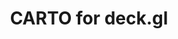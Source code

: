 ---
title: CARTO for deck.gl
description: "Build applications using CARTO & deck.gl advanced framework for data visualization"
icon: "/img/icons/carto-deck.png"
repoUrl: https://github.com/visgl/deck.gl/tree/master/modules/carto

url: deck-gl
indexPage: "overview.md"

menu:
  - title: "Overview"
  - title: "Guides"
    folder:
      - title: "Getting Started"
      - title: "Style Language"
  - title: "Examples"
    folder:
      - title: "Basic examples"
        folder:
        - title: "Hello World"
        - title: "BigQuery Tileset Layer"
        - title: "Data Observatory Tileset Layer"
        - title: "CARTO Basemap"
        - title: "Interactivity"
        - title: "Icon Layer"
      - title: "Styling"
        folder:
          - title: "Color Bins Style"
          - title: "Color Categories Style"
          - title: "Color Continuous Style"
      - title: "Clustering and Aggregation"
        folder:
          - title: "Clustering"
          - title: "Grid Layer"
          - title: "H3 Cluster Layer"
          - title: "H3 Hexagon Layer"
          - title: "Heatmap Layer"
          - title: "Hexagon Layer"
          - title: "S2 Layer"
      - title: "Advanced examples"
        folder:
          - title: "Arc Layer"
          - title: "Contour Layer"
          - title: "Extrusion"
          - title: "Globe View"
          - title: "Lighting"
          - title: "Trips Layer"
  - title: "Reference"

  # folders:
  #   - name: "Guides"
  #     elements:
  #       - "Getting Started"
  #       - "Style Language"
  #   - name: "Examples"
  #     folders:
  #       - name: "Basic examples"
  #         elements:
  #           - "Hello World"
  #           - "BigQuery Tileset Layer"
  #           - "CARTO Basemap"
  #           - "Interactivity"
  #           - "Icon Layer"
  #       - name: "Styling"
  #         elements:
  #           - "Color Bins Style"
  #           - "Color Categories Style"
  #           - "Color Continuous Style"
  #       - name: "Clustering and Aggregation"
  #         elements:
  #           - "Clustering"
  #           - "Grid Layer"
  #           - "H3 Cluster Layer"
  #           - "H3 Hexagon Layer"
  #           - "Heatmap Layer"
  #           - "Hexagon Layer"
  #           - "S2 Layer"
  #       - name: "Advanced examples"
  #         elements:
  #           - "Arc Layer"
  #           - "Contour Layer"
  #           - "Extrusion"
  #           - "Globe View"
  #           - "Lighting"
  #           - "Trips Layer"
---